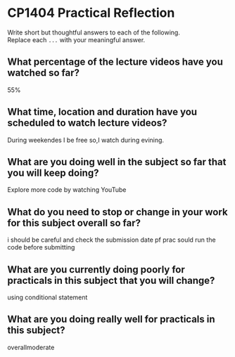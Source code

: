 # CP1404 Practical Reflection

Write short but thoughtful answers to each of the following.  
Replace each `...` with your meaningful answer.

## What percentage of the lecture videos have you watched so far?

55%

## What time, location and duration have you scheduled to watch lecture videos?

During weekendes I be free so,I watch during evining.

## What are you doing well in the subject so far that you will keep doing?

Explore more code by watching YouTube

## What do you need to stop or change in your work for this subject overall so far?

i should be careful and check the submission date pf prac
sould run the code before submitting

## What are you currently doing poorly for practicals in this subject that you will change?
using conditional statement

## What are you doing really well for practicals in this subject?

overallmoderate
